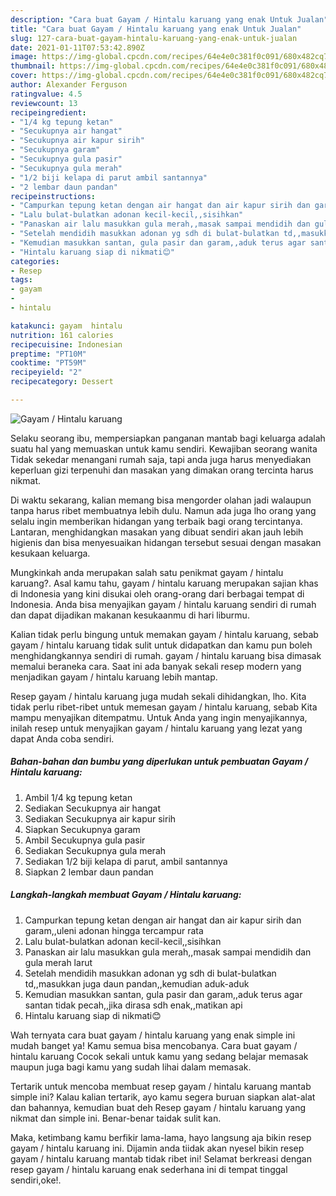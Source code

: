 ```yaml
---
description: "Cara buat Gayam / Hintalu karuang yang enak Untuk Jualan"
title: "Cara buat Gayam / Hintalu karuang yang enak Untuk Jualan"
slug: 127-cara-buat-gayam-hintalu-karuang-yang-enak-untuk-jualan
date: 2021-01-11T07:53:42.890Z
image: https://img-global.cpcdn.com/recipes/64e4e0c381f0c091/680x482cq70/gayam-hintalu-karuang-foto-resep-utama.jpg
thumbnail: https://img-global.cpcdn.com/recipes/64e4e0c381f0c091/680x482cq70/gayam-hintalu-karuang-foto-resep-utama.jpg
cover: https://img-global.cpcdn.com/recipes/64e4e0c381f0c091/680x482cq70/gayam-hintalu-karuang-foto-resep-utama.jpg
author: Alexander Ferguson
ratingvalue: 4.5
reviewcount: 13
recipeingredient:
- "1/4 kg tepung ketan"
- "Secukupnya air hangat"
- "Secukupnya air kapur sirih"
- "Secukupnya garam"
- "Secukupnya gula pasir"
- "Secukupnya gula merah"
- "1/2 biji kelapa di parut ambil santannya"
- "2 lembar daun pandan"
recipeinstructions:
- "Campurkan tepung ketan dengan air hangat dan air kapur sirih dan garam,,uleni adonan hingga tercampur rata"
- "Lalu bulat-bulatkan adonan kecil-kecil,,sisihkan"
- "Panaskan air lalu masukkan gula merah,,masak sampai mendidih dan gula merah larut"
- "Setelah mendidih masukkan adonan yg sdh di bulat-bulatkan td,,masukkan juga daun pandan,,kemudian aduk-aduk"
- "Kemudian masukkan santan, gula pasir dan garam,,aduk terus agar santan tidak pecah,,jika dirasa sdh enak,,matikan api"
- "Hintalu karuang siap di nikmati😊"
categories:
- Resep
tags:
- gayam
- 
- hintalu

katakunci: gayam  hintalu 
nutrition: 161 calories
recipecuisine: Indonesian
preptime: "PT10M"
cooktime: "PT59M"
recipeyield: "2"
recipecategory: Dessert

---
```



![Gayam / Hintalu karuang](https://img-global.cpcdn.com/recipes/64e4e0c381f0c091/680x482cq70/gayam-hintalu-karuang-foto-resep-utama.jpg)

Selaku seorang ibu, mempersiapkan panganan mantab bagi keluarga adalah suatu hal yang memuaskan untuk kamu sendiri. Kewajiban seorang  wanita Tidak sekedar menangani rumah saja, tapi anda juga harus menyediakan keperluan gizi terpenuhi dan masakan yang dimakan orang tercinta harus nikmat.

Di waktu  sekarang, kalian memang bisa mengorder olahan jadi walaupun tanpa harus ribet membuatnya lebih dulu. Namun ada juga lho orang yang selalu ingin memberikan hidangan yang terbaik bagi orang tercintanya. Lantaran, menghidangkan masakan yang dibuat sendiri akan jauh lebih higienis dan bisa menyesuaikan hidangan tersebut sesuai dengan masakan kesukaan keluarga. 



Mungkinkah anda merupakan salah satu penikmat gayam / hintalu karuang?. Asal kamu tahu, gayam / hintalu karuang merupakan sajian khas di Indonesia yang kini disukai oleh orang-orang dari berbagai tempat di Indonesia. Anda bisa menyajikan gayam / hintalu karuang sendiri di rumah dan dapat dijadikan makanan kesukaanmu di hari liburmu.

Kalian tidak perlu bingung untuk memakan gayam / hintalu karuang, sebab gayam / hintalu karuang tidak sulit untuk didapatkan dan kamu pun boleh menghidangkannya sendiri di rumah. gayam / hintalu karuang bisa dimasak memalui beraneka cara. Saat ini ada banyak sekali resep modern yang menjadikan gayam / hintalu karuang lebih mantap.

Resep gayam / hintalu karuang juga mudah sekali dihidangkan, lho. Kita tidak perlu ribet-ribet untuk memesan gayam / hintalu karuang, sebab Kita mampu menyajikan ditempatmu. Untuk Anda yang ingin menyajikannya, inilah resep untuk menyajikan gayam / hintalu karuang yang lezat yang dapat Anda coba sendiri.

<!--inarticleads1-->

##### Bahan-bahan dan bumbu yang diperlukan untuk pembuatan Gayam / Hintalu karuang:

1. Ambil 1/4 kg tepung ketan
1. Sediakan Secukupnya air hangat
1. Sediakan Secukupnya air kapur sirih
1. Siapkan Secukupnya garam
1. Ambil Secukupnya gula pasir
1. Sediakan Secukupnya gula merah
1. Sediakan 1/2 biji kelapa di parut, ambil santannya
1. Siapkan 2 lembar daun pandan




<!--inarticleads2-->

##### Langkah-langkah membuat Gayam / Hintalu karuang:

1. Campurkan tepung ketan dengan air hangat dan air kapur sirih dan garam,,uleni adonan hingga tercampur rata
1. Lalu bulat-bulatkan adonan kecil-kecil,,sisihkan
1. Panaskan air lalu masukkan gula merah,,masak sampai mendidih dan gula merah larut
1. Setelah mendidih masukkan adonan yg sdh di bulat-bulatkan td,,masukkan juga daun pandan,,kemudian aduk-aduk
1. Kemudian masukkan santan, gula pasir dan garam,,aduk terus agar santan tidak pecah,,jika dirasa sdh enak,,matikan api
1. Hintalu karuang siap di nikmati😊




Wah ternyata cara buat gayam / hintalu karuang yang enak simple ini mudah banget ya! Kamu semua bisa mencobanya. Cara buat gayam / hintalu karuang Cocok sekali untuk kamu yang sedang belajar memasak maupun juga bagi kamu yang sudah lihai dalam memasak.

Tertarik untuk mencoba membuat resep gayam / hintalu karuang mantab simple ini? Kalau kalian tertarik, ayo kamu segera buruan siapkan alat-alat dan bahannya, kemudian buat deh Resep gayam / hintalu karuang yang nikmat dan simple ini. Benar-benar taidak sulit kan. 

Maka, ketimbang kamu berfikir lama-lama, hayo langsung aja bikin resep gayam / hintalu karuang ini. Dijamin anda tiidak akan nyesel bikin resep gayam / hintalu karuang mantab tidak ribet ini! Selamat berkreasi dengan resep gayam / hintalu karuang enak sederhana ini di tempat tinggal sendiri,oke!.

